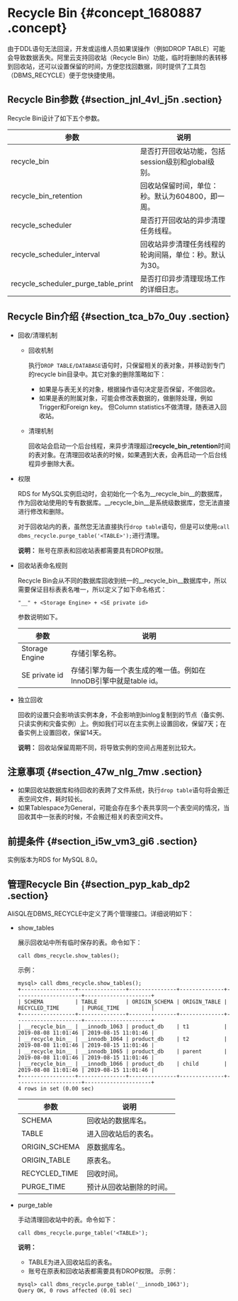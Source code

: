 # Recycle Bin {#concept_1680887 .concept}

由于DDL语句无法回滚，开发或运维人员如果误操作（例如DROP TABLE）可能会导致数据丢失。阿里云支持回收站（Recycle Bin）功能，临时将删除的表转移到回收站，还可以设置保留的时间，方便您找回数据，同时提供了工具包（DBMS\_RECYCLE）便于您快捷使用。

## Recycle Bin参数 {#section_jnl_4vl_j5n .section}

Recycle Bin设计了如下五个参数。

|参数|说明|
|--|--|
|recycle\_bin|是否打开回收站功能，包括session级别和global级别。|
|recycle\_bin\_retention|回收站保留时间，单位：秒。默认为604800，即一周。|
|recycle\_scheduler|是否打开回收站的异步清理任务线程。|
|recycle\_scheduler\_interval|回收站异步清理任务线程的轮询间隔，单位：秒。默认为30。|
|recycle\_scheduler\_purge\_table\_print|是否打印异步清理现场工作的详细日志。|

## Recycle Bin介绍 {#section_tca_b7o_0uy .section}

-   回收/清理机制
    -   回收机制

        执行`DROP TABLE/DATABASE`语句时，只保留相关的表对象，并移动到专门的recycle bin目录中。其它对象的删除策略如下：

        -   如果是与表无关的对象，根据操作语句决定是否保留，不做回收。
        -   如果是表的附属对象，可能会修改表数据的，做删除处理，例如Trigger和Foreign key。 但Column statistics不做清理，随表进入回收站。
    -   清理机制

        回收站会启动一个后台线程，来异步清理超过**recycle\_bin\_retention**时间的表对象。在清理回收站表的时候，如果遇到大表，会再启动一个后台线程异步删除大表。

-   权限

    RDS for MySQL实例启动时，会初始化一个名为\_\_recycle\_bin\_\_的数据库，作为回收站使用的专有数据库。\_\_recycle\_bin\_\_是系统级数据库，您无法直接进行修改和删除。

    对于回收站内的表，虽然您无法直接执行`drop table`语句，但是可以使用`call dbms_recycle.purge_table('<TABLE>');`进行清理。

    **说明：** 账号在原表和回收站表都需要具有DROP权限。

-   回收站表命名规则

    Recycle Bin会从不同的数据库回收到统一的\_\_recycle\_bin\_\_数据库中，所以需要保证目标表表名唯一，所以定义了如下命名格式：

    ``` {#codeblock_zxm_wn3_1f4}
    "__" + <Storage Engine> + <SE private id>
    ```

    参数说明如下。

    |参数|说明|
    |--|--|
    |Storage Engine|存储引擎名称。|
    |SE private id|存储引擎为每一个表生成的唯一值。例如在InnoDB引擎中就是table id。|

-   独立回收

    回收的设置只会影响该实例本身，不会影响到binlog复制到的节点（备实例、只读实例和灾备实例）上。例如我们可以在主实例上设置回收，保留7天；在备实例上设置回收，保留14天。

    **说明：** 回收站保留周期不同，将导致实例的空间占用差别比较大。


## 注意事项 {#section_47w_nlg_7mw .section}

-   如果回收站数据库和待回收的表跨了文件系统，执行`drop table`语句将会搬迁表空间文件，耗时较长。
-   如果Tablespace为General，可能会存在多个表共享同一个表空间的情况，当回收其中一张表的时候，不会搬迁相关的表空间文件。

## 前提条件 {#section_i5w_vm3_gi6 .section}

实例版本为RDS for MySQL 8.0。

## 管理Recycle Bin {#section_pyp_kab_dp2 .section}

AliSQL在DBMS\_RECYCLE中定义了两个管理接口。详细说明如下：

-   show\_tables

    展示回收站中所有临时保存的表。命令如下：

    ``` {#codeblock_hay_5z9_6mi}
    call dbms_recycle.show_tables();
    ```

    示例：

    ``` {#codeblock_rg0_482_kxu}
    mysql> call dbms_recycle.show_tables();
    +-----------------+---------------+---------------+--------------+---------------------+---------------------+
    | SCHEMA          | TABLE         | ORIGIN_SCHEMA | ORIGIN_TABLE | RECYCLED_TIME       | PURGE_TIME          |
    +-----------------+---------------+---------------+--------------+---------------------+---------------------+
    | __recycle_bin__ | __innodb_1063 | product_db    | t1           | 2019-08-08 11:01:46 | 2019-08-15 11:01:46 |
    | __recycle_bin__ | __innodb_1064 | product_db    | t2           | 2019-08-08 11:01:46 | 2019-08-15 11:01:46 |
    | __recycle_bin__ | __innodb_1065 | product_db    | parent       | 2019-08-08 11:01:46 | 2019-08-15 11:01:46 |
    | __recycle_bin__ | __innodb_1066 | product_db    | child        | 2019-08-08 11:01:46 | 2019-08-15 11:01:46 |
    +-----------------+---------------+---------------+--------------+---------------------+---------------------+
    4 rows in set (0.00 sec)
    ```

    |参数|说明|
    |--|--|
    |SCHEMA|回收站的数据库名。|
    |TABLE|进入回收站后的表名。|
    |ORIGIN\_SCHEMA|原数据库名。|
    |ORIGIN\_TABLE|原表名。|
    |RECYCLED\_TIME|回收时间。|
    |PURGE\_TIME|预计从回收站删除的时间。|

-   purge\_table

    手动清理回收站中的表。命令如下：

    ``` {#codeblock_t9l_rh3_sb9}
    call dbms_recycle.purge_table('<TABLE>');
    ```

    **说明：** 

    -   TABLE为进入回收站后的表名。
    -   账号在原表和回收站表都需要具有DROP权限。
    示例：

    ``` {#codeblock_vv9_7x8_qxk}
    mysql> call dbms_recycle.purge_table('__innodb_1063');
    Query OK, 0 rows affected (0.01 sec)
    ```


